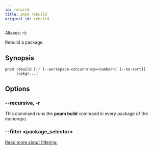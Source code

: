 ```yaml
---
id: rebuild
title: pnpm rebuild
original_id: rebuild
---
```


Aliases: `rb`

Rebuild a package.

## Synopsis

```text
pnpm rebuild [-r [--workspace-concurrency=<number>] [--no-sort]]
     [<pkg>...]
```

## Options

### --recursive, -r

This command runs the **pnpm build** command in every package of the monorepo.

### --filter &lt;package_selector>

[Read more about filtering.](../filtering.md)
